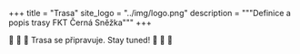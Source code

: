 +++
title = "Trasa"
site_logo = "../img/logo.png"
description = """Definice a popis trasy FKT Černá Sněžka"""
+++

🚧 🚧 🚧 Trasa se připravuje. Stay tuned! 🚧 🚧 🚧
